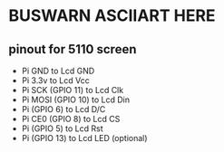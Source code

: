 # BUSWARN ASCIIART HERE

## pinout for 5110 screen
- Pi GND to Lcd GND
- Pi 3.3v to Lcd Vcc
- Pi SCK  (GPIO 11) to Lcd Clk
- Pi MOSI (GPIO 10) to Lcd Din
- Pi      (GPIO  6) to Lcd D/C
- Pi CE0  (GPIO  8) to Lcd CS
- Pi      (GPIO  5) to Lcd Rst
- Pi      (GPIO 13) to Lcd LED (optional) 


